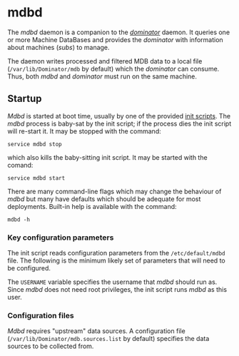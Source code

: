 # mdbd
The *mdbd* daemon is a companion to the *[dominator](../dominator/README.md)*
daemon. It queries one or more Machine DataBases and provides the *dominator*
with information about machines (*subs*) to manage.

The daemon writes processed and filtered MDB data to a local file
(`/var/lib/Dominator/mdb` by default) which the *dominator* can consume. Thus,
both *mdbd* and *dominator* must run on the same machine.

## Startup
*Mdbd* is started at boot time, usually by one of the provided
[init scripts](../../init.d/). The *mdbd* process is baby-sat by the init
script; if the process dies the init script will re-start it. It may be stopped
with the command:

```
service mdbd stop
```

which also kills the baby-sitting init script. It may be started with the
comand:

```
service mdbd start
```

There are many command-line flags which may change the behaviour of *mdbd*
but many have defaults which should be adequate for most deployments. Built-in
help is available with the command:

```
mdbd -h
```

### Key configuration parameters
The init script reads configuration parameters from the `/etc/default/mdbd`
file. The following is the minimum likely set of parameters that will need to be
configured.

The `USERNAME` variable specifies the username that *mdbd* should run as.
Since *mdbd* does not need root privileges, the init script runs
*mdbd* as this user.

### Configuration files
*Mdbd* requires "upstream" data sources. A configuration file
(`/var/lib/Dominator/mdb.sources.list` by default) specifies the data sources
to be collected from.
